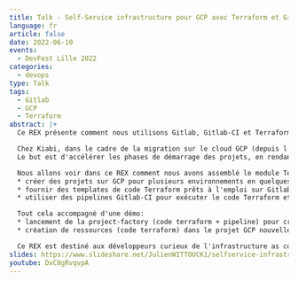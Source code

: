 ```yaml
---
title: Talk - Self-Service infrastructure pour GCP avec Terraform et Gitlab
language: fr
article: false
date: 2022-06-10
events:
  - DevFest Lille 2022
categories: 
  - devops
type: Talk
tags: 
  - Gitlab
  - GCP
  - Terraform
abstract: |+
  Ce REX présente comment nous utilisons Gitlab, Gitlab-CI et Terraform pour construire une infrastructure GCP en self-service pour nos utilisateurs (squads/projets).

  Chez Kiabi, dans le cadre de la migration sur le cloud GCP (depuis l'été 2021), nous mettons à disposition de nos développeurs une project-factory, en self-service, pour de l'infrastructure cloud (VM/Databases/Buckets etc...).
  Le but est d'accélérer les phases de démarrage des projets, en rendant autonomes au maximum les développeurs sur le provisionning de l'infrastructure essentielle à leurs développements.

  Nous allons voir dans ce REX comment nous avons assemblé le module Terraform google-project-factory avec Gitlab et Gitlab-CI pour:
  * créer des projets sur GCP pour plusieurs environnements en quelques minutes
  * fournir des templates de code Terraform prêts à l'emploi sur Gitlab à nos développeurs
  * utiliser des pipelines Gitlab-CI pour exécuter le code Terraform et provisionner l'infrastructure de nos projets

  Tout cela accompagné d'une démo:
  * lancement de la project-factory (code terraform + pipeline) pour créer un projet GCP + Gitlab
  * création de ressources (code terraform) dans le projet GCP nouvellement créé

  Ce REX est destiné aux développeurs curieux de l'infrastructure as code, quelques notions de Terraform, Gitlab et GCP sont les bienvenues pour bien le comprendre.
slides: https://www.slideshare.net/JulienWITTOUCK1/selfservice-infrastructure-pour-gcp-avec-terraform-et-gitlabpdf
youtube: DxC8gRvqvpA
---
```

